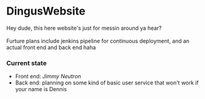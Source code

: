 # DingusWebsite
Hey dude, this here website's just for messin around ya hear?
<br><br>
Furture plans include jenkins pipeline for continuous deployment, and an actual front end and back end haha
<br>
### Current state
- Front end: *Jimmy Neutron*
- Back end: planning on some kind of basic user service that won't work if your name is Dennis